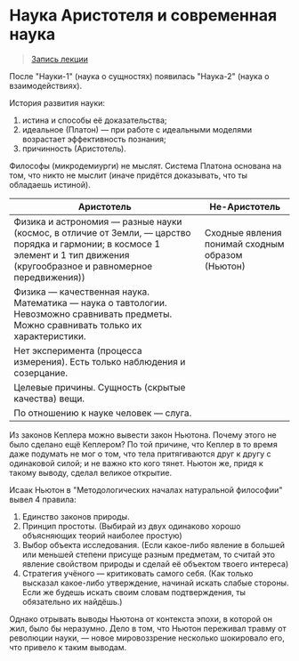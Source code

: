 # Наука Аристотеля и современная наука

> [Запись лекции](https://drive.google.com/open?id=0B_ciiYZxHJLSRkZvaDZERzh5QXM)

После "Науки-1" (наука о сущностях) появилась "Наука-2" (наука о взаимодействиях).

История развития науки:

1. истина и способы её доказательства;
2. идеальное (Платон) — при работе с идеальными моделями возрастает эффективность познания;
3. причинность (Аристотель).

Философы (микродемиурги) не мыслят.
Система Платона основана на том, что никто не мыслит (иначе придётся доказывать, что ты обладаешь истиной).

Аристотель | Не-Аристотель
---------- | -------------
Физика и астрономия — разные науки (космос, в отличие от Земли, — царство порядка и гармонии; в космосе 1 элемент и 1 тип движения (кругообразное и равномерное передвижения)) | Сходные явления понимай сходным образом (Ньютон)
Физика — качественная наука. Математика — наука о тавтологии. Невозможно сравнивать предметы. Можно сравнивать только их характеристики. |
Нет эксперимента (процесса измерения). Есть только наблюдения и созерцание. |
Целевые причины. Сущность (скрытые качества) вещи. |
По отношению к науке человек — слуга. |

Из законов Кеплера можно вывести закон Ньютона.
Почему этого не было сделано ещё Кеплером?
По той причине, что Кеплер в то время даже подумать не мог о том, что тела притягиваются друг к другу с одинаковой силой; и не важно кто кого тянет.
Ньютон же, придя к такому выводу, сделал великое открытие.

Исаак Ньютон в "Методологических началах натуральной философии" вывел 4 правила:

1. Единство законов природы.
2. Принцип простоты. (Выбирай из двух одинаково хорошо объясняющих теорий наиболее простую)
3. Выбор объекта исследования. (Если какое-либо явление в большей или меньшей степени присуще разным предметам, то считай это явление свойством природы и сделай её объектом твоего интереса)
4. Стратегия учёного — критиковать самого себя. (Как только высказал какое-либо утверждение, начинай искать слабые стороны. Если же будешь искать своим словам подтверждения, ты обязательно их найдёшь.)

Однако отрывать выводы Ньютона от контекста эпохи, в которой он жил, было бы неразумно.
Дело в том, что Ньютон переживал травму от революции науки, — новое мировоззрение несколько шокировало его, что привело к таким выводам.
